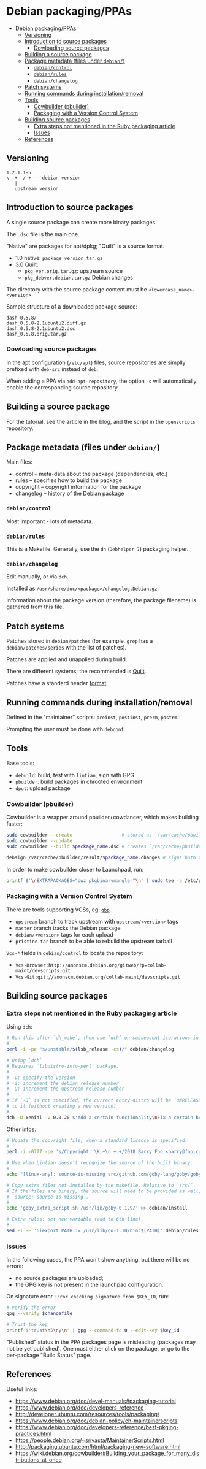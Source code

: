 # Debian packaging/PPAs

- [Debian packaging/PPAs](#debian-packagingppas)
  - [Versioning](#versioning)
  - [Introduction to source packages](#introduction-to-source-packages)
    - [Dowloading source packages](#dowloading-source-packages)
  - [Building a source package](#building-a-source-package)
  - [Package metadata (files under `debian/`)](#package-metadata-files-under-debian)
    - [`debian/control`](#debiancontrol)
    - [`debian/rules`](#debianrules)
    - [`debian/changelog`](#debianchangelog)
  - [Patch systems](#patch-systems)
  - [Running commands during installation/removal](#running-commands-during-installationremoval)
  - [Tools](#tools)
    - [Cowbuilder (pbuilder)](#cowbuilder-pbuilder)
    - [Packaging with a Version Control System](#packaging-with-a-version-control-system)
  - [Building source packages](#building-source-packages)
    - [Extra steps not mentioned in the Ruby packaging article](#extra-steps-not-mentioned-in-the-ruby-packaging-article)
    - [Issues](#issues)
  - [References](#references)

## Versioning

```
1.2.1.1-5
\--+--/ +--- debian version
   |
   upstream version
```

## Introduction to source packages

A single source package can create more binary packages.

The `.dsc` file is the main one.

"Native" are packages for apt/dpkg; "Quilt" is a source format.

- 1.0 native: `package_version.tar.gz`
- 3.0 Quilt:
  - `pkg_ver.orig.tar.gz`: upstream source
  - `pkg_debver.debian.tar.gz` Debian changes

The directory with the source package content must be `<lowercase_name>-<version>`

Sample structure of a downloaded package source:

```
dash-0.5.8/
dash_0.5.8-2.1ubuntu2.diff.gz
dash_0.5.8-2.1ubuntu2.dsc
dash_0.5.8.orig.tar.gz
```

### Dowloading source packages

In the apt configuration (`/etc/apt`) files, source repositories are simplly prefixed with `deb-src` instead of `deb`.

When adding a PPA via `add-apt-repository`, the option `-s` will automatically enable the corresponding source repository.

## Building a source package

For the tutorial, see the article in the blog, and the script in the `openscripts` repository.

## Package metadata (files under `debian/`)

Main files:

-  control – meta-data about the package (dependencies, etc.)
-  rules – specifies how to build the package
-  copyright – copyright information for the package
-  changelog – history of the Debian package

### `debian/control`

Most important - lots of metadata.

### `debian/rules`

This is a Makefile. Generally, use the `dh` (`Debhelper 7`) packaging helper.

### `debian/changelog`

Edit manually, or via `dch`.

Installed as `/usr/share/doc/<package>/changelog.Debian.gz`.

Information about the package version (therefore, the package filename) is gathered from this file.

## Patch systems

Patches stored in `debian/patches` (for example, `grep` has a `debian/patches/series` with the list of patches).

Patches are applied and unapplied during build.

There are different systems; the recommended is [Quilt](https://pkg-perl.alioth.debian.org/howto/quilt.html).

Patches have a standard header [format](http://dep.debian.net/deps/dep3).

## Running commands during installation/removal

Defined in the "maintainer" scripts: `preinst`, `postinst`, `prerm`, `postrm`.

Prompting the user must be done with `debconf`.

## Tools

Base tools:

- `debuild`: build, test with `lintian`, sign with GPG
- `pbuilder`: build packages in chrooted environment
- `dput`: upload package

### Cowbuilder (pbuilder)

Cowbuilder is a wrapper around pbuilder+cowdancer, which makes building faster:

```sh
sudo cowbuilder --create                  # stored as `/var/cache/pbuilder/base.cow/`
sudo cowbuilder --update
sudo cowbuilder --build $package_name.dsc # creates `/var/cache/pbuilder/result/$package_name.deb`

debsign /var/cache/pbuilder/result/$package_name.changes # signs both the `dsc` and the `changes` files
```

In order to make cowbuilder closer to Launchpad, run:

```sh
printf $'\nEXTRAPACKAGES="dwz pkgbinarymangler"\n' | sudo tee -a /etc/pbuilderrc
```

### Packaging with a Version Control System

There are tools supporting VCSs, eg. [`gbp`](https://honk.sigxcpu.org/projects/git-buildpackage/manual-html/gbp.html).

- `upstream` branch to track upstream with `upstream/<version>` tags
- `master` branch tracks the Debian package
- `debian/<version>` tags for each upload
- `pristine-tar` branch to be able to rebuild the upstream tarball

`Vcs-*` fields in `debian/control` to locate the repository:

- `Vcs-Browser:http://anonscm.debian.org/gitweb/?p=collab-maint/devscripts.git`
- `Vcs-Git:git://anonscm.debian.org/collab-maint/devscripts.git`

## Building source packages

### Extra steps not mentioned in the Ruby packaging article

Using `dch`:

```sh
# Run this after `dh_make`, then use `dch` on subsequent iterations in order ot add entries.
#
perl -i -pe "s/unstable/$(lsb_release -cs)/" debian/changelog

# Using `dch`
# Requires `libdistro-info-perl` package.
#
# -v: specify the version
# -i: increment the debian release number
# -U: increment the upstream release number
#
# If `-D` is not specified, the current entry distro will be `UNRELEASED`, and change are applied
# to it (without creating a new version)
#
dch -D xenial -v 0.0.20 $'Add a certain functionality\nFix a certain bug'
```

Other infos:

```sh
# Update the copyright file, when a standard license is specified.
#
perl -i -0777 -pe 's/Copyright: \K.+\n +.+/2018 Barry Foo <barry@foo.com>/' debian/copyright

# Use when Lintian doesn't recognize the source of the built binary:
#
echo "[linux-any]: source-is-missing src/github.com/goby-lang/goby/goby" > debian/source/lintian-overrides

# Copy extra files not installed by the makefile. Relative to `src/`.
# If the files are binary, the source will need to be provided as well, otherwise lintian will warn
# `source: source-is-missing`.
#
echo 'goby_extra_script.sh /usr/lib/goby-0.1.9/' >> debian/install

# Extra rules: set new variable (add to 6th line).
#
sed -i -E '6iexport PATH := /usr/lib/go-1.10/bin:$(PATH)' debian/rules
```

### Issues

In the following cases, the PPA won't show anything, but there will be no errors:

- no source packages are uploaded;
- the GPG key is not present in the launchpad configuration.

On signature error `Error checking signature from $KEY_ID`, run:

```sh
# Verify the error
gpg --verify $changefile

# Trust the key
printf $'trust\n5\ny\n' | gpg --command-fd 0 --edit-key $key_id
```

"Published" status in the PPA packages page is misleading (packages may not be yet published). One must either click on the package, or go to the per-package "Build Status" page.

## References

Useful links:

- https://www.debian.org/doc/devel-manuals#packaging-tutorial
- https://www.debian.org/doc/developers-reference
- http://developer.ubuntu.com/resources/tools/packaging/
- https://www.debian.org/doc/debian-policy/ch-maintainerscripts
- https://www.debian.org/doc/developers-reference/best-pkging-practices.html
- https://people.debian.org/~srivasta/MaintainerScripts.html
- http://packaging.ubuntu.com/html/packaging-new-software.html
- https://wiki.debian.org/cowbuilder#Building_your_package_for_many_distributions_at_once
